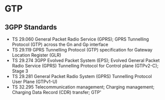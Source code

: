 # GTP

## 3GPP Standards
- TS 29.060	General Packet Radio Service (GPRS); GPRS Tunnelling Protocol (GTP) across the Gn and Gp interface
- TS 29.119	GPRS Tunnelling Protocol (GTP) specification for Gateway Location Register (GLR)
- TS 29.274	3GPP Evolved Packet System (EPS); Evolved General Packet Radio Service (GPRS) Tunnelling Protocol for Control plane (GTPv2-C); Stage 3
- TS 29.281	General Packet Radio System (GPRS) Tunnelling Protocol User Plane (GTPv1-U)
- TS 32.295	Telecommunication management; Charging management; Charging Data Record (CDR) transfer; GTP'

